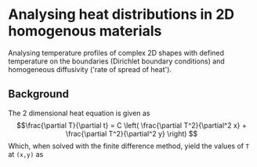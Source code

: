 # Analysing heat distributions in 2D homogenous materials 
Analysing temperature profiles of complex 2D shapes with defined temperature on the boundaries (Dirichlet boundary conditions) and homogeneous diffusivity ('rate of spread of heat').

## Background 

The 2 dimensional heat equation is given as\
$$\frac{\partial T}{\partial t} = C \left( \frac{\partial T^2}{\partial^2 x} + \frac{\partial T^2}{\partial^2 y} \right) $$
Which, when solved with the finite difference method, yield the values of `T` at `(x,y)` as



